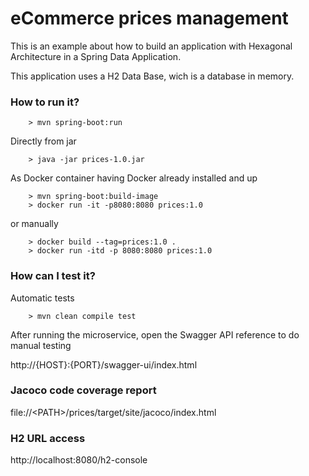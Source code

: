 # eCommerce prices management 

This is an example about how to build an application with Hexagonal Architecture in a Spring Data Application.

This application uses a H2 Data Base, wich is a database in memory.

### How to run it?

```
	> mvn spring-boot:run
```

Directly from jar

```
	> java -jar prices-1.0.jar
```

As Docker container having Docker already installed and up

```
	> mvn spring-boot:build-image
	> docker run -it -p8080:8080 prices:1.0
```

or manually

```
	> docker build --tag=prices:1.0 .
	> docker run -itd -p 8080:8080 prices:1.0
```

### How can I test it?

Automatic tests

```
	> mvn clean compile test
```

After running the microservice, open the Swagger API reference to do manual testing

http://{HOST}:{PORT}/swagger-ui/index.html

### Jacoco code coverage report

file://&lt;PATH&gt;/prices/target/site/jacoco/index.html

### H2 URL access

http://localhost:8080/h2-console